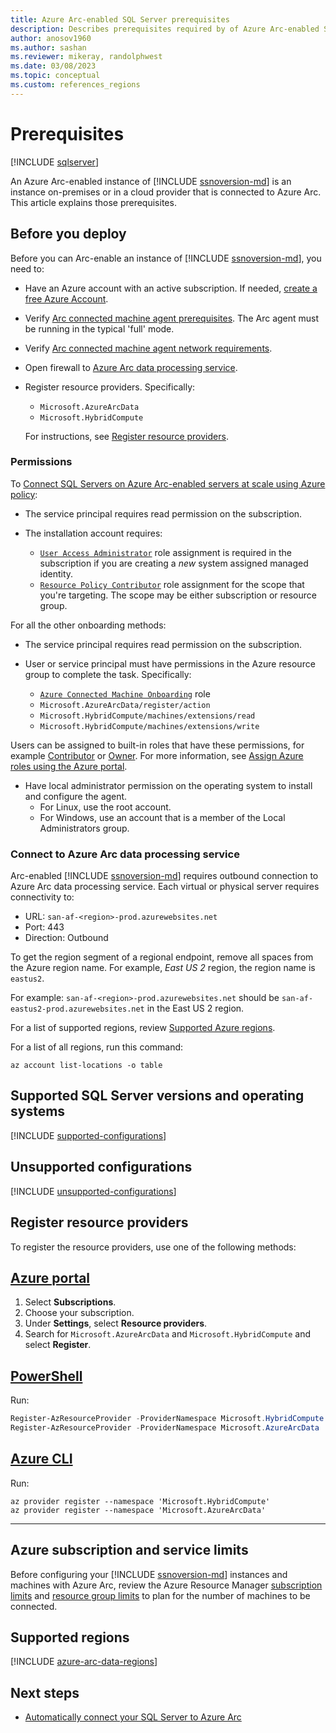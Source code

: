 ```yaml
---
title: Azure Arc-enabled SQL Server prerequisites
description: Describes prerequisites required by of Azure Arc-enabled SQL Server.
author: anosov1960
ms.author: sashan
ms.reviewer: mikeray, randolphwest
ms.date: 03/08/2023
ms.topic: conceptual
ms.custom: references_regions
---
```


# Prerequisites

[!INCLUDE [sqlserver](../../includes/applies-to-version/sqlserver.md)]

An Azure Arc-enabled instance of [!INCLUDE [ssnoversion-md](../../includes/ssnoversion-md.md)] is an instance on-premises or in a cloud provider that is connected to Azure Arc. This article explains those prerequisites.

## Before you deploy

Before you can Arc-enable an instance of [!INCLUDE [ssnoversion-md](../../includes/ssnoversion-md.md)], you need to:

- Have an Azure account with an active subscription. If needed, [create a free Azure Account](https://azure.microsoft.com/free/).
- Verify [Arc connected machine agent prerequisites](/azure/azure-arc/servers/prerequisites).  The Arc agent must be running in the typical 'full' mode.
- Verify [Arc connected machine agent network requirements](/azure/azure-arc/servers/network-requirements).
- Open firewall to [Azure Arc data processing service](#connect-to-azure-arc-data-processing-service).
- Register resource providers. Specifically:
  - `Microsoft.AzureArcData`
  - `Microsoft.HybridCompute`

  For instructions, see [Register resource providers](#register-resource-providers).

### Permissions

To [Connect SQL Servers on Azure Arc-enabled servers at scale using Azure policy](connect-at-scale-policy.md):

- The service principal requires read permission on the subscription.

- The installation account requires:

  - [`User Access Administrator`](/azure/role-based-access-control/built-in-roles#user-access-administrator) role assignment is required in the subscription if you are creating a *new* system assigned managed identity.
  - [`Resource Policy Contributor`](/azure/role-based-access-control/built-in-roles#resource-policy-contributor) role assignment for the scope that you're targeting. The scope may be either subscription or resource group.

For all the other onboarding methods:

- The service principal requires read permission on the subscription.

- User or service principal must have permissions in the Azure resource group to complete the task. Specifically:

  - [`Azure Connected Machine Onboarding`](/azure/role-based-access-control/built-in-roles#azure-connected-machine-onboarding) role
  - `Microsoft.AzureArcData/register/action`
  - `Microsoft.HybridCompute/machines/extensions/read`
  - `Microsoft.HybridCompute/machines/extensions/write`

Users can be assigned to built-in roles that have these permissions, for example [Contributor](/azure/role-based-access-control/built-in-roles#contributor) or [Owner](/azure/role-based-access-control/built-in-roles#owner). For more information, see [Assign Azure roles using the Azure portal](/azure/role-based-access-control/role-assignments-portal).

- Have local administrator permission on the operating system to install and configure the agent.
  - For Linux, use the root account.
  - For Windows, use an account that is a member of the Local Administrators group.

### Connect to Azure Arc data processing service

Arc-enabled [!INCLUDE [ssnoversion-md](../../includes/ssnoversion-md.md)] requires outbound connection to Azure Arc data processing service. Each virtual or physical server requires connectivity to:

- URL: `san-af-<region>-prod.azurewebsites.net`
- Port: 443
- Direction: Outbound

To get the region segment of a regional endpoint, remove all spaces from the Azure region name. For example, *East US 2* region, the region name is `eastus2`.

For example: `san-af-<region>-prod.azurewebsites.net` should be `san-af-eastus2-prod.azurewebsites.net` in the East US 2 region.

For a list of supported regions, review [Supported Azure regions](overview.md#supported-azure-regions).

For a list of all regions, run this command:

```azcli
az account list-locations -o table
```

## Supported SQL Server versions and operating systems

[!INCLUDE [supported-configurations](includes/supported-configurations.md)]

## Unsupported configurations

[!INCLUDE [unsupported-configurations](includes/unsupported-configurations.md)]

## Register resource providers

To register the resource providers, use one of the following methods:

## [Azure portal](#tab/azure)

1. Select **Subscriptions**.
1. Choose your subscription.
1. Under **Settings**, select **Resource providers**.
1. Search for `Microsoft.AzureArcData` and `Microsoft.HybridCompute` and select **Register**.

## [PowerShell](#tab/powershell)

Run:

```powershell
Register-AzResourceProvider -ProviderNamespace Microsoft.HybridCompute
Register-AzResourceProvider -ProviderNamespace Microsoft.AzureArcData
```

## [Azure CLI](#tab/az)

Run:

```azurecli
az provider register --namespace 'Microsoft.HybridCompute'
az provider register --namespace 'Microsoft.AzureArcData'
```


---
## Azure subscription and service limits

Before configuring your [!INCLUDE [ssnoversion-md](../../includes/ssnoversion-md.md)] instances and machines with Azure Arc, review the Azure Resource Manager [subscription limits](/azure/azure-resource-manager/management/azure-subscription-service-limits#subscription-limits) and [resource group limits](/azure/azure-resource-manager/management/azure-subscription-service-limits#resource-group-limits) to plan for the number of machines to be connected. 

## Supported regions

[!INCLUDE [azure-arc-data-regions](includes/azure-arc-data-regions.md)]

## Next steps

- [Automatically connect your SQL Server to Azure Arc](automatically-connect.md)


